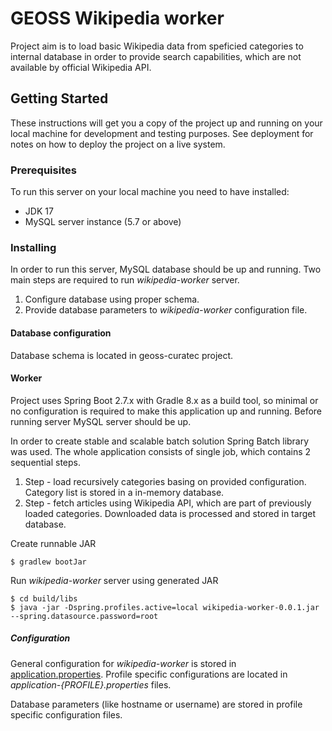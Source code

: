 # GEOSS Wikipedia worker

Project aim is to load basic Wikipedia data from speficied categories to internal database in order to provide search capabilities, which are not available by official Wikipedia API.

## Getting Started

These instructions will get you a copy of the project up and running on your local machine for development and testing purposes. See deployment for notes on how to deploy the project on a live system.

### Prerequisites

To run this server on your local machine you need to have installed:

*  JDK 17
*  MySQL server instance (5.7 or above)

### Installing

In order to run this server, MySQL database should be up and running.
Two main steps are required to run *wikipedia-worker* server.

1. Configure database using proper schema.
2. Provide database parameters to *wikipedia-worker* configuration file.

#### Database configuration

Database schema is located in geoss-curatec project.

#### Worker
Project uses Spring Boot 2.7.x with Gradle 8.x as a build tool, so minimal or no configuration is required to make this application up and running.
Before running server MySQL server should be up.

In order to create stable and scalable batch solution Spring Batch library was used.
The whole application consists of single job, which contains 2 sequential steps.

1. Step - load recursively categories basing on provided configuration. Category list is stored in a in-memory database.
2. Step - fetch articles using Wikipedia API, which are part of previously loaded categories. Downloaded data is processed and stored in target database.

Create runnable JAR
```
$ gradlew bootJar
```

Run *wikipedia-worker* server using generated JAR
```
$ cd build/libs
$ java -jar -Dspring.profiles.active=local wikipedia-worker-0.0.1.jar --spring.datasource.password=root
```

##### Configuration

General configuration for *wikipedia-worker* is stored in [application.properties](src/main/resources/application.properties).
Profile specific configurations are located in *application-{PROFILE}.properties* files.

Database parameters (like hostname or username) are stored in profile specific configuration files.
